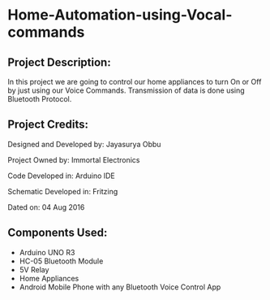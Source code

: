 # Home-Automation-using-Vocal-commands

## Project Description:
  In this project we are going to control our home appliances to turn On or Off by just using our Voice Commands. Transmission of data is done using Bluetooth Protocol.

## Project Credits:
  Designed and Developed by: Jayasurya Obbu
  
  Project Owned by: Immortal Electronics
  
  Code Developed in: Arduino IDE
  
  Schematic Developed in: Fritzing
  
  Dated on: 04 Aug 2016

## Components Used:
  * Arduino UNO R3
  * HC-05 Bluetooth Module
  * 5V Relay
  * Home Appliances
  * Android Mobile Phone with any Bluetooth Voice Control App
